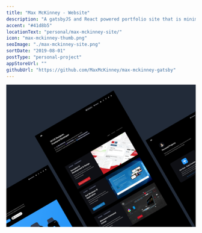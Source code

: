```yaml
---
title: "Max McKinney - Website"
description: "A gatsbyJS and React powered portfolio site that is minimal and fast."
accent: "#41d8b5"
locationText: "personal/max-mckinney-site/"
icon: "max-mckinney-thumb.png"
seoImage: "./max-mckinney-site.png"
sortDate: "2019-08-01"
postType: "personal-project"
appStoreUrl: ""
githubUrl: "https://github.com/MaxMcKinney/max-mckinney-gatsby"
---
```


![Get Sum Image](max-mckinney-site.png)
